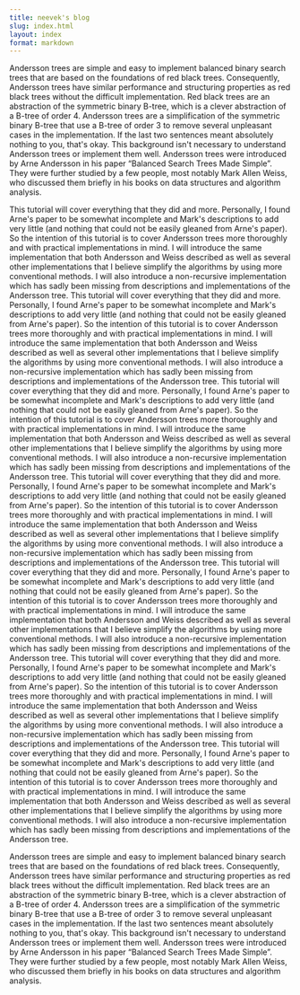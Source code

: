 ```yaml
---
title: neevek's blog
slug: index.html 
layout: index 
format: markdown
---
```


Andersson trees are simple and easy to implement balanced binary search trees that are based on the foundations of red black trees. Consequently, Andersson trees have similar performance and structuring properties as red black trees without the difficult implementation. Red black trees are an abstraction of the symmetric binary B-tree, which is a clever abstraction of a B-tree of order 4. Andersson trees are a simplification of the symmetric binary B-tree that use a B-tree of order 3 to remove several unpleasant cases in the implementation. If the last two sentences meant absolutely nothing to you, that's okay. This background isn't necessary to understand Andersson trees or implement them well. Andersson trees were introduced by Arne Andersson in his paper “Balanced Search Trees Made Simple”. They were further studied by a few people, most notably Mark Allen Weiss, who discussed them briefly in his books on data structures and algorithm analysis.

This tutorial will cover everything that they did and more. Personally, I found Arne's paper to be somewhat incomplete and Mark's descriptions to add very little (and nothing that could not be easily gleaned from Arne's paper). So the intention of this tutorial is to cover Andersson trees more thoroughly and with practical implementations in mind. I will introduce the same implementation that both Andersson and Weiss described as well as several other implementations that I believe simplify the algorithms by using more conventional methods. I will also introduce a non-recursive implementation which has sadly been missing from descriptions and implementations of the Andersson tree.
This tutorial will cover everything that they did and more. Personally, I found Arne's paper to be somewhat incomplete and Mark's descriptions to add very little (and nothing that could not be easily gleaned from Arne's paper). So the intention of this tutorial is to cover Andersson trees more thoroughly and with practical implementations in mind. I will introduce the same implementation that both Andersson and Weiss described as well as several other implementations that I believe simplify the algorithms by using more conventional methods. I will also introduce a non-recursive implementation which has sadly been missing from descriptions and implementations of the Andersson tree.
This tutorial will cover everything that they did and more. Personally, I found Arne's paper to be somewhat incomplete and Mark's descriptions to add very little (and nothing that could not be easily gleaned from Arne's paper). So the intention of this tutorial is to cover Andersson trees more thoroughly and with practical implementations in mind. I will introduce the same implementation that both Andersson and Weiss described as well as several other implementations that I believe simplify the algorithms by using more conventional methods. I will also introduce a non-recursive implementation which has sadly been missing from descriptions and implementations of the Andersson tree.
This tutorial will cover everything that they did and more. Personally, I found Arne's paper to be somewhat incomplete and Mark's descriptions to add very little (and nothing that could not be easily gleaned from Arne's paper). So the intention of this tutorial is to cover Andersson trees more thoroughly and with practical implementations in mind. I will introduce the same implementation that both Andersson and Weiss described as well as several other implementations that I believe simplify the algorithms by using more conventional methods. I will also introduce a non-recursive implementation which has sadly been missing from descriptions and implementations of the Andersson tree.
This tutorial will cover everything that they did and more. Personally, I found Arne's paper to be somewhat incomplete and Mark's descriptions to add very little (and nothing that could not be easily gleaned from Arne's paper). So the intention of this tutorial is to cover Andersson trees more thoroughly and with practical implementations in mind. I will introduce the same implementation that both Andersson and Weiss described as well as several other implementations that I believe simplify the algorithms by using more conventional methods. I will also introduce a non-recursive implementation which has sadly been missing from descriptions and implementations of the Andersson tree.
This tutorial will cover everything that they did and more. Personally, I found Arne's paper to be somewhat incomplete and Mark's descriptions to add very little (and nothing that could not be easily gleaned from Arne's paper). So the intention of this tutorial is to cover Andersson trees more thoroughly and with practical implementations in mind. I will introduce the same implementation that both Andersson and Weiss described as well as several other implementations that I believe simplify the algorithms by using more conventional methods. I will also introduce a non-recursive implementation which has sadly been missing from descriptions and implementations of the Andersson tree.
This tutorial will cover everything that they did and more. Personally, I found Arne's paper to be somewhat incomplete and Mark's descriptions to add very little (and nothing that could not be easily gleaned from Arne's paper). So the intention of this tutorial is to cover Andersson trees more thoroughly and with practical implementations in mind. I will introduce the same implementation that both Andersson and Weiss described as well as several other implementations that I believe simplify the algorithms by using more conventional methods. I will also introduce a non-recursive implementation which has sadly been missing from descriptions and implementations of the Andersson tree.

Andersson trees are simple and easy to implement balanced binary search trees that are based on the foundations of red black trees. Consequently, Andersson trees have similar performance and structuring properties as red black trees without the difficult implementation. Red black trees are an abstraction of the symmetric binary B-tree, which is a clever abstraction of a B-tree of order 4. Andersson trees are a simplification of the symmetric binary B-tree that use a B-tree of order 3 to remove several unpleasant cases in the implementation. If the last two sentences meant absolutely nothing to you, that's okay. This background isn't necessary to understand Andersson trees or implement them well. Andersson trees were introduced by Arne Andersson in his paper “Balanced Search Trees Made Simple”. They were further studied by a few people, most notably Mark Allen Weiss, who discussed them briefly in his books on data structures and algorithm analysis.
